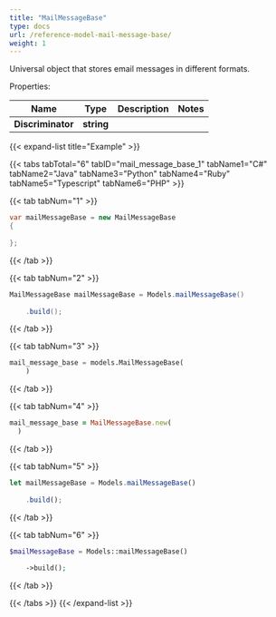 ```yaml
---
title: "MailMessageBase"
type: docs
url: /reference-model-mail-message-base/
weight: 1
---
```

Universal object that stores email messages in different formats.             

Properties:

Name | Type | Description | Notes
---- | ---- | ----------- | -----
**Discriminator** | **string** |  | 


{{< expand-list title="Example" >}}

{{< tabs tabTotal="6" tabID="mail_message_base_1" tabName1="C#" tabName2="Java" tabName3="Python" tabName4="Ruby" tabName5="Typescript" tabName6="PHP" >}}

{{< tab tabNum="1" >}}

```csharp
var mailMessageBase = new MailMessageBase
{
    
};
```

{{< /tab >}}

{{< tab tabNum="2" >}}

```java
MailMessageBase mailMessageBase = Models.mailMessageBase()
    
    .build();
```

{{< /tab >}}

{{< tab tabNum="3" >}}

```python
mail_message_base = models.MailMessageBase(
    )
```

{{< /tab >}}

{{< tab tabNum="4" >}}

```ruby
mail_message_base = MailMessageBase.new(
  )
```

{{< /tab >}}

{{< tab tabNum="5" >}}

```typescript
let mailMessageBase = Models.mailMessageBase()
    
    .build();
```

{{< /tab >}}

{{< tab tabNum="6" >}}

```php
$mailMessageBase = Models::mailMessageBase()
    
    ->build();
```

{{< /tab >}}

{{< /tabs >}}
{{< /expand-list >}}

